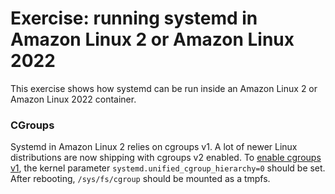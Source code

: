 # Exercise: running systemd in Amazon Linux 2 or Amazon Linux 2022

This exercise shows how systemd can be run inside an Amazon Linux 2 or
Amazon Linux 2022 container.


### CGroups

Systemd in Amazon Linux 2 relies on cgroups v1. A lot of newer Linux
distributions are now shipping with cgroups v2 enabled. To [enable
cgroups v1][1], the kernel parameter `systemd.unified_cgroup_hierarchy=0`
should be set. After rebooting, `/sys/fs/cgroup` should be mounted as a
tmpfs.


[1]: https://wiki.archlinux.org/title/Cgroups#Enable_cgroup_v1
